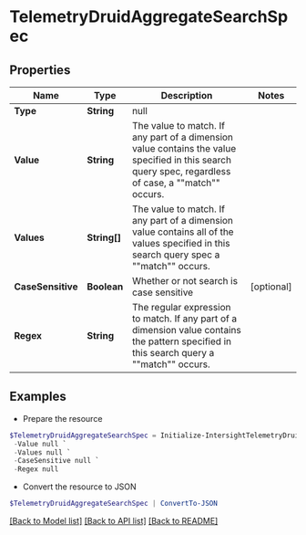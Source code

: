 # TelemetryDruidAggregateSearchSpec
## Properties

Name | Type | Description | Notes
------------ | ------------- | ------------- | -------------
**Type** | **String** | null | 
**Value** | **String** | The value to match.  If any part of a dimension value contains the value specified in this search query spec, regardless of case, a &quot;&quot;match&quot;&quot; occurs. | 
**Values** | **String[]** | The value to match.  If any part of a dimension value contains all of the values specified in this search query spec a &quot;&quot;match&quot;&quot; occurs. | 
**CaseSensitive** | **Boolean** | Whether or not search is case sensitive | [optional] 
**Regex** | **String** | The regular expression to match.  If any part of a dimension value contains the pattern specified in this search query a &quot;&quot;match&quot;&quot; occurs. | 

## Examples

- Prepare the resource
```powershell
$TelemetryDruidAggregateSearchSpec = Initialize-IntersightTelemetryDruidAggregateSearchSpec  -Type null `
 -Value null `
 -Values null `
 -CaseSensitive null `
 -Regex null
```

- Convert the resource to JSON
```powershell
$TelemetryDruidAggregateSearchSpec | ConvertTo-JSON
```

[[Back to Model list]](../README.md#documentation-for-models) [[Back to API list]](../README.md#documentation-for-api-endpoints) [[Back to README]](../README.md)

